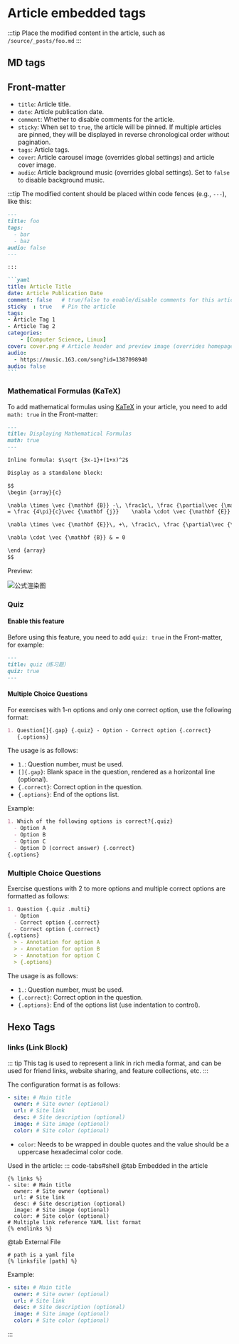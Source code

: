 # Article embedded tags

:::tip
Place the modified content in the article, such as `/source/_posts/foo.md`
:::

## MD tags

## Front-matter

- `title`: Article title.
- `date`: Article publication date.
- `comment`: Whether to disable comments for the article.
- `sticky`: When set to `true`, the article will be pinned. If multiple articles are pinned, they will be displayed in reverse chronological order without pagination.
- `tags`: Article tags.
- `cover`: Article carousel image (overrides global settings) and article cover image.
- `audio`: Article background music (overrides global settings). Set to `false` to disable background music.

:::tip
The modified content should be placed within code fences (e.g., `---`), like this:

````markdown
---
title: foo
tags:
  - bar
  - baz
audio: false
---

:::

```yaml
title: Article Title
date: Article Publication Date
comment: false   # true/false to enable/disable comments for this article
sticky  : true   # Pin the article
tags:
- Article Tag 1
- Article Tag 2
categories:
    - [Computer Science, Linux]
cover: cover.png # Article header and preview image (overrides homepage carousel)
audio:
  - https://music.163.com/song?id=1387098940
audio: false
```
````

### Mathematical Formulas (KaTeX)

To add mathematical formulas using [KaTeX](https://katex.org/) in your article, you need to add `math: true` in the Front-matter:

```markdown
---
title: Displaying Mathematical Formulas
math: true
---

Inline formula: $\sqrt {3x-1}+(1+x)^2$

Display as a standalone block:

$$
\begin {array}{c}

\nabla \times \vec {\mathbf {B}} -\, \frac1c\, \frac {\partial\vec {\mathbf {E}}}{\partial t} &
= \frac {4\pi}{c}\vec {\mathbf {j}}    \nabla \cdot \vec {\mathbf {E}} & = 4 \pi \rho \\

\nabla \times \vec {\mathbf {E}}\, +\, \frac1c\, \frac {\partial\vec {\mathbf {B}}}{\partial t} & = \vec {\mathbf {0}} \\

\nabla \cdot \vec {\mathbf {B}} & = 0

\end {array}
$$
```

Preview:

![公式渲染图](img.webp)

### Quiz

#### Enable this feature

Before using this feature, you need to add `quiz: true` in the Front-matter, for example:

```markdown
---
title: quiz（练习题）
quiz: true
---
```

#### Multiple Choice Questions

For exercises with 1-n options and only one correct option, use the following format:

```markdown
1. Question[]{.gap} {.quiz} - Option - Correct option {.correct}
   {.options}
```

The usage is as follows:

- `1.`: Question number, must be used.
- `[]{.gap}`: Blank space in the question, rendered as a horizontal line (optional).
- `{.correct}`: Correct option in the question.
- `{.options}`: End of the options list.

Example:

```markdown
1. Which of the following options is correct?{.quiz}
  - Option A
  - Option B
  - Option C
  - Option D (correct answer) {.correct}
{.options}
```

### Multiple Choice Questions

Exercise questions with 2 to more options and multiple correct options are formatted as follows:

```markdown
1. Question {.quiz .multi}
  - Option
  - Correct option {.correct}
  - Correct option {.correct}
{.options}
  > - Annotation for option A
  > - Annotation for option B
  > - Annotation for option C
  > {.options}
```

The usage is as follows:

- `1.`: Question number, must be used.
- `{.correct}`: Correct option in the question.
- `{.options}`: End of the options list (use indentation to control).

## Hexo Tags

### links (Link Block)

::: tip
This tag is used to represent a link in rich media format, and can be used for friend links, website sharing, and feature collections, etc.
:::

The configuration format is as follows:

```yaml
- site: # Main title
  owner: # Site owner (optional)
  url: # Site link
  desc: # Site description (optional)
  image: # Site image (optional)
  color: # Site color (optional)
```

- `color`: Needs to be wrapped in double quotes and the value should be a uppercase hexadecimal color code.

Used in the article:
::: code-tabs#shell
@tab Embedded in the article

```text
{% links %}
- site: # Main title
  owner: # Site owner (optional)
  url: # Site link
  desc: # Site description (optional)
  image: # Site image (optional)
  color: # Site color (optional)
# Multiple link reference YAML list format
{% endlinks %}
```

@tab External File

```text
# path is a yaml file
{% linksfile [path] %}
```

Example:

```yaml
- site: # Main title
  owner: # Site owner (optional)
  url: # Site link
  desc: # Site description (optional)
  image: # Site image (optional)
  color: # Site color (optional)
```

:::
